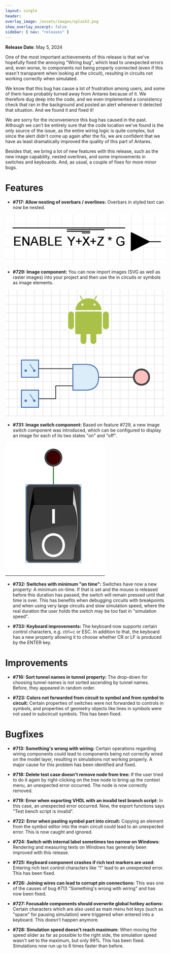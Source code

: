 ```yaml
---
layout: single
header:
overlay_image: /assets/images/splash2.png
show_overlay_excerpt: false
sidebar: { nav: "releases" }
---
```


**Release Date**: May 5, 2024

One of the most important achievements of this release is that we've hopefully fixed the annoying "Wiring bug", which lead to unexpected errors and, even worse, to components not being properly connected (even if this wasn't transparent when looking at the circuit), resulting in circuits not working correctly when simulated.

We know that this bug has cause a lot of frustration among users, and some of them have probably turned away from Antares because of it. We therefore dug deep into the code, and we even implemented a consistency check that ran in the background and posted an alert whenever it detected that situation. And we found it and fixed it!

We are sorry for the inconvenience this bug has caused in the past. Although we can't be entirely sure that the code location we've found is the only source of the issue, as the entire wiring logic is quite complex, but since the alert didn't come up again after the fix, we are confident that we have as least dramatically improved the quality of this part of Antares.

Besides that, we bring a lot of new features with this release, such as the new image capability, nested overlines, and some improvements in switches and keyboards. And, as usual, a couple of fixes for more minor bugs.

# Features

* **#717: Allow nesting of overbars / overlines:** Overbars in styled text can now be nested.

![Analog](/assets/releases/nested-overbars.png)

* **#729: Image component:** You can now import images (SVG as well as raster images) into your project and then use the in circuits or symbols as image elements.

![Analog](/assets/releases/import-image.png)

* **#731: Image switch component:** Based on feature #729, a new image switch component was introduced, which can be configured to display an image for each of its two states "on" and "off".

![Analog](/assets/releases/image-switch.gif)

* **#732: Switches with minimum "on time":** Switches have now a new property: A minimum on-time. If that is set and the mouse is released before this duration has passed, the switch will remain pressed until that time is over. This has benefits when debugging circuits with breakpoints and when using very large circuits and slow simulation speed, where the real duration the user holds the switch may be too fast in "simulation speed".

* **#733: Keyboard improvements:** The keyboard now supports certain control characters, e.g. ctrl+c or ESC. In addition to that, the keyboard has a new property allowing it to choose whether CR or LF is produced by the ENTER key.

# Improvements

* **#716: Sort tunnel names in tunnel property:** The drop-down for choosing tunnel names is not sorted ascending by tunnel names. Before, they appeared in random order.

* **#723: Colors not forwarded from circuit to symbol and from symbol to circuit:** Certain properties of switches were not forwarded to controls in symbols, and properties of geometry objects like lines in symbols were not used in subcircuit symbols. This has been fixed.

# Bugfixes

* **#713: Something's wrong with wiring:** Certain operations regarding wiring components could lead to components being not correctly wired on the model layer, resulting in simulations not working properly. A major cause for this problem has been identified and fixed.

* **#718: Delete test case doesn't remove node from tree:** If the user tried to do it again by right-clicking on the tree node to bring up the context menu, an unexpected error occurred. The node is now correctly removed.

* **#719: Error when exporting VHDL with an invalid test branch script:** In this case, an unexpected error occurred. Now, the export functions says "Test bench script is invalid".

* **#722: Error when pasting symbol part into circuit:** Copying an element from the symbol editor into the main circuit could lead to an unexpected error. This is now caught and ignored.

* **#724: Switch with internal label sometimes too narrow on Windows:** Rendering and measuring texts on Windows has generally been improved with this release.

* **#725: Keyboard component crashes if rich text markers are used:** Entering rich text control characters like "!" lead to an unexpected error. This has been fixed.

* **#726: Joining wires can lead to corrupt pin connections:** This was one of the causes of bug #713 "Something's wrong with wiring" and has now been fixed.

* **#727: Focusable components should overwrite global hotkey actions:** Certain characters which are also used as main menu hot keys (such as "space" for pausing simulation) were triggered when entered into a keyboard. This doesn't happen anymore.

* **#728: Simulation speed doesn't reach maximum:** When moving the speed slider as far as possible to the right side, the simulation speed wasn't set to the maximum, but only 99%. This has been fixed. Simulations now run up to 6 times faster than before.